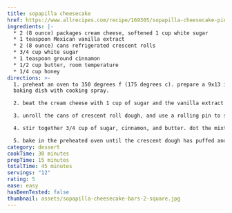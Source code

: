 ```yaml
---
title: sopapilla cheesecake
href: https://www.allrecipes.com/recipe/169305/sopapilla-cheesecake-pie/
ingredients: |-
  * 2 (8 ounce) packages cream cheese, softened 1 cup white sugar
  * 1 teaspoon Mexican vanilla extract
  * 2 (8 ounce) cans refrigerated crescent rolls
  * 3/4 cup white sugar
  * 1 teaspoon ground cinnamon
  * 1/2 cup butter, room temperature
  * 1/4 cup honey
directions: >-
  1. preheat an oven to 350 degrees f (175 degrees c). prepare a 9x13 inch
  baking dish with cooking spray.

  2. beat the cream cheese with 1 cup of sugar and the vanilla extract in a bowl until smooth.

  3. unroll the cans of crescent roll dough, and use a rolling pin to shape each piece into 9x13 inch rectangles. press one piece into the bottom of a 9x13 inch baking dish. evenly spread the cream cheese mixture into the baking dish, then cover with the remaining piece of crescent dough.

  4. stir together 3/4 cup of sugar, cinnamon, and butter. dot the mixture over the top of the cheesecake.

  5. bake in the preheated oven until the crescent dough has puffed and turned golden brown, about 30 minutes. remove from the oven and drizzle with honey. cool completely in the pan before cutting into 12 squares.
category: dessert
cookTime: 30 minutes
prepTime: 15 minutes
totalTime: 45 minutes
servings: "12"
rating: 5
ease: easy
hasBeenTested: false
thumbnail: assets/sopapilla-cheesecake-bars-2-square.jpg
---
```


